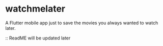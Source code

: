 # watchmelater

A Flutter mobile app just to save the movies you always wanted to watch later. 

:: ReadME will be updated later